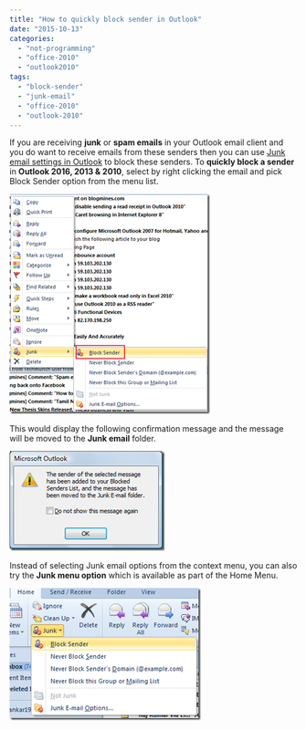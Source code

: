 ```yaml
---
title: "How to quickly block sender in Outlook"
date: "2015-10-13"
categories: 
  - "not-programming"
  - "office-2010"
  - "outlook2010"
tags: 
  - "block-sender"
  - "junk-email"
  - "office-2010"
  - "outlook-2010"
---
```


If you are receiving **junk** or **spam emails** in your Outlook email client and you do want to receive emails from these senders then you can use [Junk email settings in Outlook](http://blogmines.com/blog/2011/01/17/where-is-the-junk-email-settings-in-outlook-2010/) to block these senders. To **quickly block a sender** in **Outlook 2016, 2013 & 2010**, select by right clicking the email and pick Block Sender option from the menu list.

[![image](images/image_thumb61.png "image")](http://blogmines.com/blog/wp-content/uploads/2011/01/image61.png)

This would display the following confirmation message and the message will be moved to the **Junk email** folder.

[![image](images/image_thumb62.png "image")](http://blogmines.com/blog/wp-content/uploads/2011/01/image62.png)

Instead of selecting Junk email options from the context menu, you can also try the **Junk menu option** which is available as part of the Home Menu.

[![image](images/image_thumb63.png "image")](http://blogmines.com/blog/wp-content/uploads/2011/01/image63.png)
